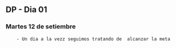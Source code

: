 ## DP - Dia 01

   ### Martes 12 de setiembre

        - Un dia a la vezz seguimos tratando de  alcanzar la meta 
    